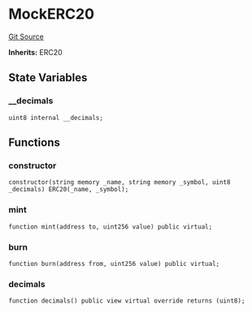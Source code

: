 # MockERC20
[Git Source](https://github.com/ubiquity/ubiquity-dollar/blob/c8e4c35e03024dbea12740d3dfedc8e8a0bad6a8/src/dollar/mocks/MockERC20.sol)

**Inherits:**
ERC20


## State Variables
### __decimals

```solidity
uint8 internal __decimals;
```


## Functions
### constructor


```solidity
constructor(string memory _name, string memory _symbol, uint8 _decimals) ERC20(_name, _symbol);
```

### mint


```solidity
function mint(address to, uint256 value) public virtual;
```

### burn


```solidity
function burn(address from, uint256 value) public virtual;
```

### decimals


```solidity
function decimals() public view virtual override returns (uint8);
```

